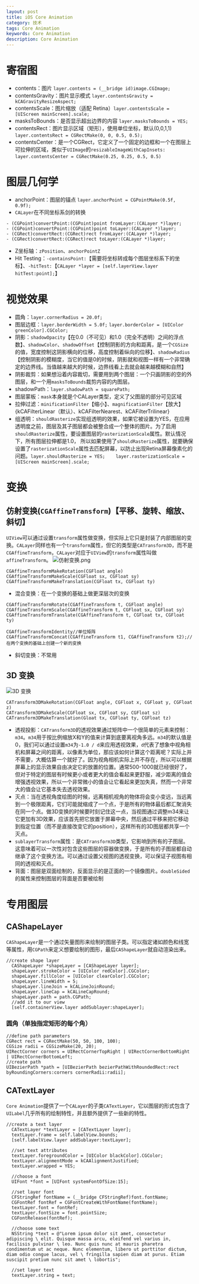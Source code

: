 ```yaml
---
layout: post
title: iOS Core Animation
category: 技术
tags: Core Animation
keywords: Core Animation
description: Core Animation
---
```


# 寄宿图
- contents：图片	`layer.contents = (__bridge id)image.CGImage;`
- contentsGravity：图片显示模式	  `layer.contentsGravity = kCAGravityResizeAspect;`
- contentsScale：图片缩放（适配 Retina）`layer.contentsScale = [UIScreen mainScreen].scale;`
- masksToBounds：是否显示超出边界的内容  `layer.masksToBounds = YES;`
- contentsRect：图片显示区域（矩形），使用单位坐标，默认(0,0,1,1)  `layer.contentsRect = CGRectMake(0, 0, 0.5, 0.5);`
- contentsCenter：是一个CGRect，它定义了一个固定的边框和一个在图层上可拉伸的区域，类似于`UIImage`的`resizableImageWithCapInsets:`  `layer.contentsCenter = CGRectMake(0.25, 0.25, 0.5, 0.5)`

# 图层几何学
- anchorPoint：图层的锚点  `layer.anchorPoint = CGPointMake(0.5f, 0.9f);`
- `CALayer`在不同坐标系剑的转换

```objc
- (CGPoint)convertPoint:(CGPoint)point fromLayer:(CALayer *)layer;
- (CGPoint)convertPoint:(CGPoint)point toLayer:(CALayer *)layer;
- (CGRect)convertRect:(CGRect)rect fromLayer:(CALayer *)layer;
- (CGRect)convertRect:(CGRect)rect toLayer:(CALayer *)layer;
```

- Z坐标轴：`zPosition`、`anchorPointZ`
- Hit Testing：`-containsPoint:`【需要将坐标转成每个图层坐标系下的坐标】、`-hitTest:`【`CALayer *layer = [self.layerView.layer hitTest:point];`】

# 视觉效果
- 圆角：`layer.cornerRadius = 20.0f;`
- 图层边框：`layer.borderWidth = 5.0f;`    `layer.borderColor = [UIColor greenColor].CGColor;`
- 阴影：`shadowOpacity`【在0.0（不可见）和1.0（完全不透明）之间的浮点数】、`shadowColor`、`shadowOffset`【控制阴影的方向和距离，是一个`CGSize`的值，宽度控制这阴影横向的位移，高度控制着纵向的位移】、`shadowRadius`【控制阴影的模糊度，当它的值是0的时候，阴影就和视图一样有一个非常确定的边界线。当值越来越大的时候，边界线看上去就会越来越模糊和自然】
- 阴影裁剪：如果想沿着内容裁切，需要用到两个图层：一个只画阴影的空的外图层，和一个用`masksToBounds`裁剪内容的内图层。
- shadowPath：`layer.shadowPath = squarePath;`
- 图层蒙板：`mask`本身就是个CALayer类型，定义了父图层的部分可见区域
- 拉伸过滤：`minificationFilter`【缩小】、`magnificationFilter`【放大】{kCAFilterLinear（默认）、kCAFilterNearest、kCAFilterTrilinear}
- 组透明：`shouldRasterize`实现组透明的效果，如果它被设置为YES，在应用透明度之前，图层及其子图层都会被整合成一个整体的图片。为了启用`shouldRasterize`属性，要设置图层的`rasterizationScale`属性。默认情况下，所有图层拉伸都是1.0， 所以如果使用了`shouldRasterize`属性，就要确保设置了`rasterizationScale`属性去匹配屏幕，以防止出现Retina屏幕像素化的问题。`layer.shouldRasterize = YES;    layer.rasterizationScale = [UIScreen mainScreen].scale;`

# 变换
## 仿射变换(`CGAffineTransform`)【平移、旋转、缩放、斜切】
`UIView`可以通过设置`transform`属性做变换，但实际上它只是封装了内部图层的变换。`CALayer`同样也有一个`transform`属性，但它的类型是`CATransform3D`，而不是`CGAffineTransform`，`CALayer`对应于`UIView`的`transform`属性叫做`affineTransform`。
![仿射变换.png](/assets/image/iOS-Core-Animation-Advanced-Techniques-仿射变换.png)

```objc
CGAffineTransformMakeRotation(CGFloat angle)
CGAffineTransformMakeScale(CGFloat sx, CGFloat sy)
CGAffineTransformMakeTranslation(CGFloat tx, CGFloat ty)
```

- 混合变换：在一个变换的基础上做更深层次的变换

```objc
CGAffineTransformRotate(CGAffineTransform t, CGFloat angle)
CGAffineTransformScale(CGAffineTransform t, CGFloat sx, CGFloat sy)
CGAffineTransformTranslate(CGAffineTransform t, CGFloat tx, CGFloat ty)

CGAffineTransformIdentity//单位矩阵
CGAffineTransformConcat(CGAffineTransform t1, CGAffineTransform t2);//在两个变换的基础上创建一个新的变换
```

- 斜切变换：不常用

## 3D 变换
![3D 变换](/assets/image/iOS-Core-Animation-Advanced-Techniques-3D变换.png)

```objc
CATransform3DMakeRotation(CGFloat angle, CGFloat x, CGFloat y, CGFloat z)
CATransform3DMakeScale(CGFloat sx, CGFloat sy, CGFloat sz)
CATransform3DMakeTranslation(Gloat tx, CGFloat ty, CGFloat tz)
```

- 透视投影：`CATransform3D`的透视效果通过矩阵中一个很简单的元素来控制：`m34`。`m34`用于按比例缩放X和Y的值来计算到底要离视角多远。`m34`的默认值是0，我们可以通过设置`m34`为`-1.0 / d`来应用透视效果，`d`代表了想象中视角相机和屏幕之间的距离，以像素为单位，那应该如何计算这个距离呢？实际上并不需要，大概估算一个就好了。因为视角相机实际上并不存在，所以可以根据屏幕上的显示效果自由决定它的放置的位置。通常500-1000就已经很好了，但对于特定的图层有时候更小或者更大的值会看起来更舒服，减少距离的值会增强透视效果，所以一个非常微小的值会让它看起来更加失真，然而一个非常大的值会让它基本失去透视效果。
- 灭点：当在透视角度绘图的时候，远离相机视角的物体将会变小变远，当远离到一个极限距离，它们可能就缩成了一个点，于是所有的物体最后都汇聚消失在同一个点。做3D变换的时候要时刻记住这一点，当视图通过调整m34来让它更加有3D效果，应该首先把它放置于屏幕中央，然后通过平移来把它移动到指定位置（而不是直接改变它的position），这样所有的3D图层都共享一个灭点。
- `sublayerTransform`属性：是`CATransform3D`类型，它影响到所有的子图层。这意味着可以一次性对包含这些图层的容器做变换，于是所有的子图层都自动继承了这个变换方法。可以通过设置父视图的透视变换，可以保证子视图有相同的透视和灭点。
- 背面：图层是双面绘制的，反面显示的是正面的一个镜像图片。`doubleSided`的属性来控制图层的背面是否要被绘制


# 专用图层

## CAShapeLayer
`CAShapeLayer`是一个通过矢量图形来绘制的图层子类。可以指定诸如颜色和线宽等属性，用`CGPath`来定义想要绘制的图形，最后`CAShapeLayer`就自动渲染出来。

```objc
//create shape layer
  CAShapeLayer *shapeLayer = [CAShapeLayer layer];
  shapeLayer.strokeColor = [UIColor redColor].CGColor;
  shapeLayer.fillColor = [UIColor clearColor].CGColor;
  shapeLayer.lineWidth = 5;
  shapeLayer.lineJoin = kCALineJoinRound;
  shapeLayer.lineCap = kCALineCapRound;
  shapeLayer.path = path.CGPath;
  //add it to our view
  [self.containerView.layer addSublayer:shapeLayer];
```

### 圆角（单独指定矩形的每个角）

```objc
//define path parameters
CGRect rect = CGRectMake(50, 50, 100, 100);
CGSize radii = CGSizeMake(20, 20);
UIRectCorner corners = UIRectCornerTopRight | UIRectCornerBottomRight | UIRectCornerBottomLeft;
//create path
UIBezierPath *path = [UIBezierPath bezierPathWithRoundedRect:rect byRoundingCorners:corners cornerRadii:radii];
```

## CATextLayer
`Core Animation`提供了一个`CALayer`的子类`CATextLayer`，它以图层的形式包含了`UILabel`几乎所有的绘制特性，并且额外提供了一些新的特性。

```objc
//create a text layer
  CATextLayer *textLayer = [CATextLayer layer];
  textLayer.frame = self.labelView.bounds;
  [self.labelView.layer addSublayer:textLayer];

  //set text attributes
  textLayer.foregroundColor = [UIColor blackColor].CGColor;
  textLayer.alignmentMode = kCAAlignmentJustified;
  textLayer.wrapped = YES;

  //choose a font
  UIFont *font = [UIFont systemFontOfSize:15];

  //set layer font
  CFStringRef fontName = (__bridge CFStringRef)font.fontName;
  CGFontRef fontRef = CGFontCreateWithFontName(fontName);
  textLayer.font = fontRef;
  textLayer.fontSize = font.pointSize;
  CGFontRelease(fontRef);

  //choose some text
  NSString *text = @"Lorem ipsum dolor sit amet, consectetur adipiscing \ elit. Quisque massa arcu, eleifend vel varius in, facilisis pulvinar \ leo. Nunc quis nunc at mauris pharetra condimentum ut ac neque. Nunc elementum, libero ut porttitor dictum, diam odio congue lacus, vel \ fringilla sapien diam at purus. Etiam suscipit pretium nunc sit amet \ lobortis";

  //set layer text
  textLayer.string = text;
```





